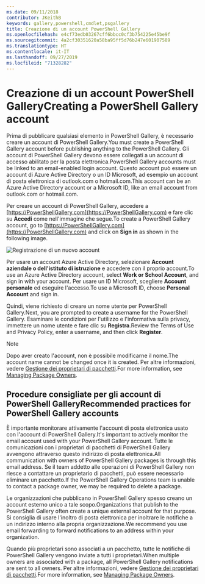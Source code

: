 ```yaml
---
ms.date: 09/11/2018
contributor: JKeithB
keywords: gallery,powershell,cmdlet,psgallery
title: Creazione di un account PowerShell Gallery
ms.openlocfilehash: e4cf73edb03267cff6bbcc0cf3b754225e45be9f
ms.sourcegitcommit: 4a2cf30351620a58ba95ff5d76b247e601907589
ms.translationtype: HT
ms.contentlocale: it-IT
ms.lasthandoff: 09/27/2019
ms.locfileid: "71328282"
---
```

# <a name="creating-a-powershell-gallery-account"></a><span data-ttu-id="b6812-103">Creazione di un account PowerShell Gallery</span><span class="sxs-lookup"><span data-stu-id="b6812-103">Creating a PowerShell Gallery account</span></span>

<span data-ttu-id="b6812-104">Prima di pubblicare qualsiasi elemento in PowerShell Gallery, è necessario creare un account di PowerShell Gallery.</span><span class="sxs-lookup"><span data-stu-id="b6812-104">You must create a PowerShell Gallery account before publishing anything to the PowerShell Gallery.</span></span>
<span data-ttu-id="b6812-105">Gli account di PowerShell Gallery devono essere collegati a un account di accesso abilitato per la posta elettronica.</span><span class="sxs-lookup"><span data-stu-id="b6812-105">PowerShell Gallery accounts must be linked to an email-enabled login account.</span></span> <span data-ttu-id="b6812-106">Questo account può essere un account di Azure Active Directory o un ID Microsoft, ad esempio un account di posta elettronica di outlook.com o hotmail.com.</span><span class="sxs-lookup"><span data-stu-id="b6812-106">This account can be an Azure Active Directory account or a Microsoft ID, like an email account from outlook.com or hotmail.com.</span></span>

<span data-ttu-id="b6812-107">Per creare un account di PowerShell Gallery, accedere a [https://PowerShellGallery.com](https://PowerShellGallery.com) e fare clic su **Accedi** come nell'immagine che segue.</span><span class="sxs-lookup"><span data-stu-id="b6812-107">To create a PowerShell Gallery account, go to [https://PowerShellGallery.com](https://PowerShellGallery.com) and click on **Sign in** as shown in the following image.</span></span>

![Registrazione di un nuovo account](../../Images/CreateAccount-Register.png)

<span data-ttu-id="b6812-109">Per usare un account Azure Active Directory, selezionare **Account aziendale o dell'istituto di istruzione** e accedere con il proprio account.</span><span class="sxs-lookup"><span data-stu-id="b6812-109">To use an Azure Active Directory account, select **Work or School Account**, and sign in with your account.</span></span> <span data-ttu-id="b6812-110">Per usare un ID Microsoft, scegliere **Account personale** ed eseguire l'accesso.</span><span class="sxs-lookup"><span data-stu-id="b6812-110">To use a Microsoft ID, choose **Personal Account** and sign in.</span></span>

<span data-ttu-id="b6812-111">Quindi, viene richiesto di creare un nome utente per PowerShell Gallery.</span><span class="sxs-lookup"><span data-stu-id="b6812-111">Next, you are prompted to create a username for the PowerShell Gallery.</span></span> <span data-ttu-id="b6812-112">Esaminare le condizioni per l'utilizzo e l'informativa sulla privacy, immettere un nome utente e fare clic su **Registra**.</span><span class="sxs-lookup"><span data-stu-id="b6812-112">Review the Terms of Use and Privacy Policy, enter a username, and then click **Register**.</span></span>

> [!NOTE]
> <span data-ttu-id="b6812-113">Dopo aver creato l'account, non è possibile modificarne il nome.</span><span class="sxs-lookup"><span data-stu-id="b6812-113">The account name cannot be changed once it is created.</span></span> <span data-ttu-id="b6812-114">Per altre informazioni, vedere [Gestione dei proprietari di pacchetti](managing-package-owners.md).</span><span class="sxs-lookup"><span data-stu-id="b6812-114">For more information, see [Managing Package Owners](managing-package-owners.md).</span></span>

## <a name="recommended-practices-for-powershell-gallery-accounts"></a><span data-ttu-id="b6812-115">Procedure consigliate per gli account di PowerShell Gallery</span><span class="sxs-lookup"><span data-stu-id="b6812-115">Recommended practices for PowerShell Gallery accounts</span></span>

<span data-ttu-id="b6812-116">È importante monitorare attivamente l'account di posta elettronica usato con l'account di PowerShell Gallery.</span><span class="sxs-lookup"><span data-stu-id="b6812-116">It's important to actively monitor the email account used with your PowerShell Gallery account.</span></span> <span data-ttu-id="b6812-117">Tutte le comunicazioni con i proprietari di pacchetti di PowerShell Gallery avvengono attraverso questo indirizzo di posta elettronica.</span><span class="sxs-lookup"><span data-stu-id="b6812-117">All communication with owners of PowerShell Gallery packages is through this email address.</span></span> <span data-ttu-id="b6812-118">Se il team addetto alle operazioni di PowerShell Gallery non riesce a contattare un proprietario di pacchetti, può essere necessario eliminare un pacchetto.</span><span class="sxs-lookup"><span data-stu-id="b6812-118">If the PowerShell Gallery Operations team is unable to contact a package owner, we may be required to delete a package.</span></span>

<span data-ttu-id="b6812-119">Le organizzazioni che pubblicano in PowerShell Gallery spesso creano un account esterno unico a tale scopo.</span><span class="sxs-lookup"><span data-stu-id="b6812-119">Organizations that publish to the PowerShell Gallery often create a unique external account for that purpose.</span></span> <span data-ttu-id="b6812-120">Si consiglia di usare l'inoltro di posta elettronica per inoltrare le notifiche a un indirizzo interno alla propria organizzazione.</span><span class="sxs-lookup"><span data-stu-id="b6812-120">We recommend you use email forwarding to forward notifications to an address within your organization.</span></span>

<span data-ttu-id="b6812-121">Quando più proprietari sono associati a un pacchetto, tutte le notifiche di PowerShell Gallery vengono inviate a tutti i proprietari.</span><span class="sxs-lookup"><span data-stu-id="b6812-121">When multiple owners are associated with a package, all PowerShell Gallery notifications are sent to all owners.</span></span> <span data-ttu-id="b6812-122">Per altre informazioni, vedere [Gestione dei proprietari di pacchetti](managing-package-owners.md).</span><span class="sxs-lookup"><span data-stu-id="b6812-122">For more information, see [Managing Package Owners](managing-package-owners.md).</span></span>
